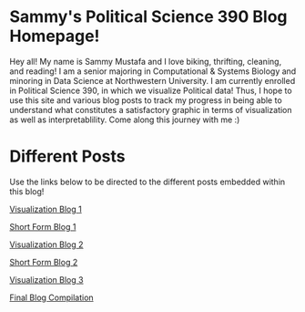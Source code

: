 # Sammy's Political Science 390 Blog Homepage!

Hey all! My name is Sammy Mustafa and I love biking, thrifting, cleaning, and reading! I am a senior majoring in Computational & Systems Biology and minoring in Data Science at Northwestern University. I am currently enrolled in Political Science 390, in which we visualize Political data! Thus, I hope to use this site and various blog posts to track my progress in being able to understand what constitutes a satisfactory graphic in terms of visualization as well as interpretablility. Come along this journey with me :)


# Different Posts

Use the links below to be directed to the different posts embedded within this blog!

[Visualization Blog 1](/viz_blog_1.md)

[Short Form Blog 1](/short_blog_1.md)

[Visualization Blog 2](/viz_blog_2.md)

[Short Form Blog 2](/short_blog_2.md)

[Visualization Blog 3](/viz_blog_3.md)

[Final Blog Compilation](/final_blog.md)

